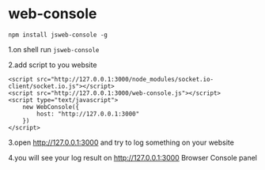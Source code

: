 # web-console

`npm install jsweb-console -g`

1.on shell run `jsweb-console`

2.add script to you website

```
<script src="http://127.0.0.1:3000/node_modules/socket.io-client/socket.io.js"></script>
<script src="http://127.0.0.1:3000/web-console.js"></script>
<script type="text/javascript">
    new WebConsole({
        host: "http://127.0.0.1:3000"
    })
</script>
```

3.open http://127.0.0.1:3000 and try to log something on your website

4.you will see your log result on http://127.0.0.1:3000 Browser Console panel
